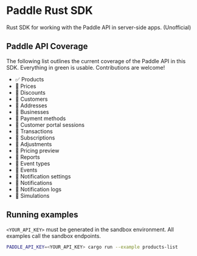 # Paddle Rust SDK
Rust SDK for working with the Paddle API in server-side apps. (Unofficial)

## Paddle API Coverage

The following list outlines the current coverage of the Paddle API in this SDK. Everything in green is usable. Contributions are welcome!

- ✅ Products
- 🚧 Prices
- 🚧 Discounts
- 🚧 Customers
- 🚧 Addresses
- 🚧 Businesses
- 🚧 Payment methods
- 🚧 Customer portal sessions
- 🚧 Transactions
- 🚧 Subscriptions
- 🚧 Adjustments
- 🚧 Pricing preview
- 🚧 Reports
- 🚧 Event types
- 🚧 Events
- 🚧 Notification settings
- 🚧 Notifications
- 🚧 Notification logs
- 🚧 Simulations

## Running examples

`<YOUR_API_KEY>` must be generated in the sandbox environment. All examples call the sandbox endpoints.

```bash
PADDLE_API_KEY=<YOUR_API_KEY> cargo run --example products-list
```